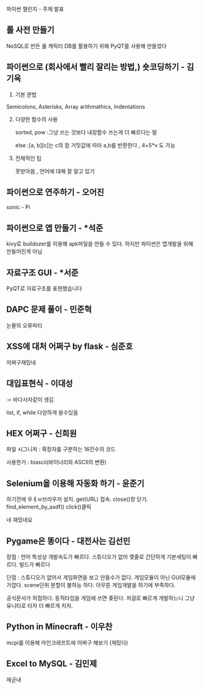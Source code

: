 파이썬 챌린지 - 주제 발표

## 롤 사전 만들기

NoSQL로 만든 롤 캐릭터 DB를 활용하기 위해 PyQT를 사용해 만들었다

## 파이썬으로 (회사에서 빨리 잘리는 방법,) 숏코딩하기 - 김기욱

1.  기본 문법 

   Semicolons, Asterisks, Array arithmathics,  Indentations

2. 다양한 함수의 사용

   sorted, pow :그냥 쓰는 것보다 내장함수 쓰는게 더 빠르다는 말

   else :[a, b]\[c]는 c의 참 거짓값에 따라 a,b를 반환한다 , 4+5*v 도 가능

3. 전체적인 팁

   못받아씀 , 언어에 대해 잘 알고 있기

## 파이썬으로 연주하기 - 오어진

sonic - Pi

## 파이썬으로 앱 만들기 - *석준

kivy로 buildozer를 이용해 apk파일을 만들 수 있다. 하지만 파이썬은 앱개발을 위해 만들어진게 아님

## 자료구조 GUI - *서준

PyQT로 자료구조를 표현했습니다

## DAPC 문제 풀이 - 민준혁

눈물의 오류파티	 

## XSS에 대처 어쩌구 by flask - 심준호

어쩌구재밌네

## 대입표현식 - 이대성

:= 바다사자같이 생김

list, if, while 다양하게 쓸수있음

## HEX 어쩌구 - 신희원

파일 시그니처 : 확장자를 구분하는 16진수의 코드

사용한거 : biascii(바이너리와 ASCII의 변환)

## Selenium을 이용해 자동화 하기 - 윤준기

하기전에 우ㅔㅂ브라우저 설치.  get(URL) 접속. close()창 닫기. find_element_by_asdf() click()클릭

네 재밌네요

## Pygame은 똥이다 - 대전사는 김선민

장점 : 언어 특성상 개발속도가 빠르다. 스튜디오가 없어 몇줄로 간단하게 기본세팅이 빠르다. 빌드가 빠르다

단점 : 스튜디오가 없어서 게임화면을 보고 만들수가 없다. 게임모듈이 아닌 GUI모듈에 가깝다. scene단위 분할이 불하능 하다. 아무튼 게임개발을 하기에 부족하다.

공식문서가 허접하다. 동적타임을 게임에 쓰면 좆된다. 저걸로 빠르게 개발하느니 그냥 유니티로 타자 더 빠르게 치자.

## Python in Minecraft -  이우찬

mcpi를 이용해 마인크래프트에 어쩌구 해보기 (재밌다)

## Excel to MySQL - 김민제

제곧내
